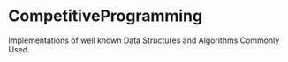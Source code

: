 # CompetitiveProgramming
Implementations of well known Data Structures and Algorithms Commonly Used.
